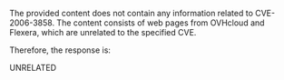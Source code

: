 The provided content does not contain any information related to CVE-2006-3858. The content consists of web pages from OVHcloud and Flexera, which are unrelated to the specified CVE.

Therefore, the response is:

UNRELATED